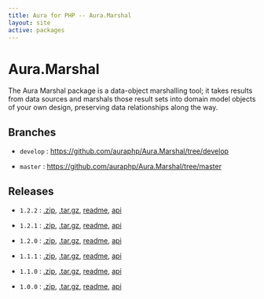 ```yaml
---
title: Aura for PHP -- Aura.Marshal
layout: site
active: packages
---
```


Aura.Marshal
============

The Aura Marshal package is a data-object marshalling tool; it takes results from data sources and marshals those result sets into domain model objects of your own design, preserving data relationships along the way.

Branches
--------

- `develop` : <https://github.com/auraphp/Aura.Marshal/tree/develop>

- `master` : <https://github.com/auraphp/Aura.Marshal/tree/master>

Releases
--------

- `1.2.2` : [.zip](https://github.com/auraphp/Aura.Marshal/zipball/1.2.2), [.tar.gz](https://github.com/auraphp/Aura.Marshal/tarball/1.2.2), [readme](1.2.2/), [api](1.2.2/api/)

- `1.2.1` : [.zip](https://github.com/auraphp/Aura.Marshal/zipball/1.2.1), [.tar.gz](https://github.com/auraphp/Aura.Marshal/tarball/1.2.1), [readme](1.2.1/), [api](1.2.1/api/)

- `1.2.0` : [.zip](https://github.com/auraphp/Aura.Marshal/zipball/1.2.0), [.tar.gz](https://github.com/auraphp/Aura.Marshal/tarball/1.2.0), [readme](1.2.0/), [api](1.2.0/api/)

- `1.1.1` : [.zip](https://github.com/auraphp/Aura.Marshal/zipball/1.1.1), [.tar.gz](https://github.com/auraphp/Aura.Marshal/tarball/1.1.1), [readme](1.1.1/), [api](1.1.1/api/)

- `1.1.0` : [.zip](https://github.com/auraphp/Aura.Marshal/zipball/1.1.0), [.tar.gz](https://github.com/auraphp/Aura.Marshal/tarball/1.1.0), [readme](1.1.0/), [api](1.1.0/api/)

- `1.0.0` : [.zip](https://github.com/auraphp/Aura.Marshal/zipball/1.0.0), [.tar.gz](https://github.com/auraphp/Aura.Marshal/tarball/1.0.0), [readme](1.0.0/), [api](1.0.0/api/)
